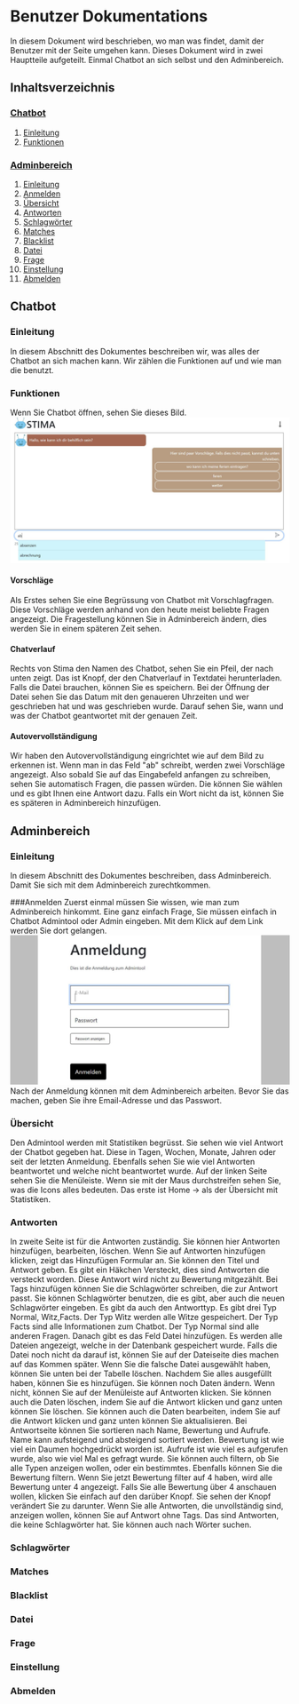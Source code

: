 # Benutzer Dokumentations
In diesem Dokument wird beschrieben, wo man was findet, damit der Benutzer mit der Seite umgehen kann.
Dieses Dokument wird in zwei Hauptteile aufgeteilt. Einmal Chatbot an sich selbst und den Adminbereich.

## Inhaltsverzeichnis
### [Chatbot](#chatbot)<a name="tableofcontent-chatbot"></a>
1. [Einleitung](#chatbot-introduction)
2. [Funktionen](#chatbot-functions)

### [Adminbereich](#admintool)<a name="tableofcontent-admintool"></a>
1. [Einleitung](#admintool-introduction)
2. [Anmelden](#admintool-logIn)
3. [Übersicht](#admintool-home)
4. [Antworten](#admintool-answer)
5. [Schlagwörter](#admintool-tag)
6. [Matches](#admintool-match)
7. [Blacklist](#admintool-blacklist)
8. [Datei](#admintool-file)
9. [Frage](#admintool-question)
10. [Einstellung](#admintool-setting)
11. [Abmelden](#admintool-exit)

## Chatbot<a name="chatbot"></a>
### Einleitung<a name="chatbot-introduction"></a>
In diesem Abschnitt des Dokumentes beschreiben wir, was alles der Chatbot an sich machen kann.
Wir zählen die Funktionen auf und wie man die benutzt.

### Funktionen<a name="chatbot-functions"></a>
Wenn Sie Chatbot öffnen, sehen Sie dieses Bild.
![chatbot with function](https://raw.githubusercontent.com/UBS-POf-Chatbot/Docs/main/images/userDoc/chatbot.JPG)

#### Vorschläge
Als Erstes sehen Sie eine Begrüssung von Chatbot mit Vorschlagfragen.
Diese Vorschläge werden anhand von den heute meist beliebte Fragen angezeigt.
Die Fragestellung können Sie in Adminbereich ändern, dies werden Sie in einem späteren Zeit sehen.

#### Chatverlauf
Rechts von Stima den Namen des Chatbot, sehen Sie ein Pfeil, der nach unten zeigt.
Das ist Knopf, der den Chatverlauf in Textdatei herunterladen.
Falls die Datei brauchen, können Sie es speichern.
Bei der Öffnung der Datei sehen Sie das Datum mit den genaueren Uhrzeiten und 
wer geschrieben hat und was geschrieben wurde.
Darauf sehen Sie, wann und was der Chatbot geantwortet mit der genauen Zeit.

#### Autovervollständigung
Wir haben den Autovervollständigung eingrichtet wie auf dem Bild zu erkennen ist.
Wenn man in das Feld "ab" schreibt, werden zwei Vorschläge angezeigt.
Also sobald Sie auf das Eingabefeld anfangen zu schreiben, sehen Sie automatisch Fragen, die passen würden.
Die können Sie wählen und es gibt Ihnen eine Antwort dazu. Falls ein Wort nicht da ist, können Sie es späteren in Adminbereich hinzufügen.

## Adminbereich<a name="admintool"></a>
### Einleitung<a name="admintool-introduction"></a>
In diesem Abschnitt des Dokumentes beschreiben, dass Adminbereich.
Damit Sie sich mit dem Adminbereich zurechtkommen.

###Anmelden<a name="admintool-logIn"></a>
Zuerst einmal müssen Sie wissen, wie man zum Adminbereich hinkommt.
Eine ganz einfach Frage, Sie müssen einfach in Chatbot Admintool oder Admin eingeben.
Mit dem Klick auf dem Link werden Sie dort gelangen.
![logIn-site](https://raw.githubusercontent.com/UBS-POf-Chatbot/Docs/main/images/userDoc/anmeldung.JPG)
Nach der Anmeldung können mit dem Adminbereich arbeiten.
Bevor Sie das machen, geben Sie ihre Email-Adresse und das Passwort.

### Übersicht<a name="admintool-home"></a>
Den Admintool werden mit Statistiken begrüsst.
Sie sehen wie viel Antwort der Chatbot gegeben hat.
Diese in Tagen, Wochen, Monate, Jahren oder seit der letzten Anmeldung.
Ebenfalls sehen Sie wie viel Antworten beantwortet und welche nicht beantwortet wurde.
Auf der linken Seite sehen Sie die Menüleiste.
Wenn sie mit der Maus durchstreifen sehen Sie, was die Icons alles bedeuten.
Das erste ist Home → als der Übersicht mit Statistiken.

### Antworten<a name="admintool-tag"></a>
In zweite Seite ist für die Antworten zuständig.
Sie können hier Antworten hinzufügen, bearbeiten, löschen.
Wenn Sie auf Antworten hinzufügen klicken, zeigt das Hinzufügen Formular an.
Sie können den Titel und Antwort geben.
Es gibt ein Häkchen Versteckt, dies sind Antworten die versteckt worden.
Diese Antwort wird nicht zu Bewertung mitgezählt.
Bei Tags hinzufügen können Sie die Schlagwörter schreiben, die zur Antwort passt.
Sie können Schlagwörter benutzen, die es gibt, aber auch die neuen Schlagwörter eingeben.
Es gibt da auch den Antworttyp. Es gibt drei Typ Normal, Witz,Facts.
Der Typ Witz werden alle Witze gespeichert. Der Typ Facts sind alle Informationen zum Chatbot.
Der Typ Normal sind alle anderen Fragen.
Danach gibt es das Feld Datei hinzufügen.
Es werden alle Dateien angezeigt, welche in der Datenbank gespeichert wurde.
Falls die Datei noch nicht da darauf ist, können Sie auf der Dateiseite dies machen auf das Kommen später.
Wenn Sie die falsche Datei ausgewählt haben, können Sie unten bei der Tabelle löschen.
Nachdem Sie alles ausgefüllt haben, können Sie es hinzufügen.
Sie können noch Daten ändern. Wenn nicht, können Sie auf der Menüleiste auf Antworten klicken.
Sie können auch die  Daten löschen, indem Sie auf die Antwort klicken und ganz unten können Sie löschen.
Sie können auch die Daten bearbeiten, indem Sie auf die Antwort klicken und ganz unten können Sie aktualisieren.
Bei Antwortseite können Sie sortieren nach Name, Bewertung und Aufrufe.
Name kann aufsteigend und absteigend sortiert werden.
Bewertung ist wie viel ein Daumen hochgedrückt worden ist.
Aufrufe ist wie viel es aufgerufen wurde, also wie viel Mal es gefragt wurde.
Sie können auch filtern, ob Sie alle Typen anzeigen wollen, oder ein bestimmtes.
Ebenfalls können Sie die Bewertung filtern.
Wenn Sie jetzt Bewertung filter auf 4 haben, wird alle Bewertung unter 4 angezeigt.
Falls Sie alle Bewertung über 4 anschauen wollen, klicken Sie einfach auf den darüber Knopf.
Sie sehen der Knopf verändert Sie zu darunter.
Wenn Sie alle Antworten, die unvollständig sind, anzeigen wollen, können Sie auf Antwort ohne Tags.
Das sind Antworten, die keine Schlagwörter hat.
Sie können auch nach Wörter suchen.
### Schlagwörter<a name="admintool-tag"></a>
### Matches<a name="admintool-match"></a>
### Blacklist<a name="admintool-blacklist"></a>
### Datei<a name="admintool-file"></a>
### Frage<a name="admintool-question"></a>
### Einstellung<a name="admintool-setting"></a>
### Abmelden<a name="admintool-exit"></a>